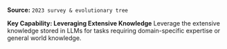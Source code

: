 **Source:** `2023 survey & evolutionary tree`

**Key Capability: Leveraging Extensive Knowledge**
Leverage the extensive knowledge stored in LLMs for tasks requiring domain-specific expertise or general world knowledge.
